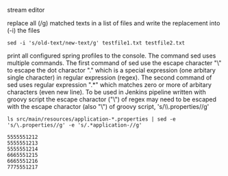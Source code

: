 stream editor

replace all (/g) matched texts in a list of files and write the replacement into (-i) the files
```
sed -i 's/old-text/new-text/g' testfile1.txt testfile2.txt
```

print all configured spring profiles to the console. The command sed uses multiple commands. The first command of sed use the escape character "\\" to escape the dot charactor "." which is a special expression (one arbitary single character) in regular expression (regex). The second command of sed uses regular expression ".*" which matches zero or more of arbitary characters (even new line). To be used in Jenkins pipeline written with groovy script the escape charactor ("\\") of regex may need to be escaped with the escape charactor (also "\\") of groovy script, 's/\\\\.properties//g'
```
ls src/main/resources/application-*.properties | sed -e 's/\.properties//g' -e 's/.*application-//g'
```

```
5555551212
5555551213
5555551214
6665551215
6665551216
7775551217
```
